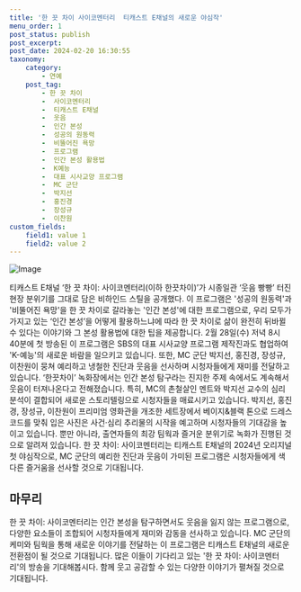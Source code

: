 ```yaml
---
title: '한 끗 차이 사이코멘터리  티캐스트 E채널의 새로운 야심작'
menu_order: 1
post_status: publish
post_excerpt: 
post_date: 2024-02-20 16:30:55
taxonomy:
    category:
        - 연예
    post_tag:
        - 한 끗 차이
        -  사이코멘터리
        -  티캐스트 E채널
        -  웃음
        -  인간 본성
        -  성공의 원동력
        -  비뚤어진 욕망
        -  프로그램
        -  인간 본성 활용법
        -  K예능
        -  대표 시사교양 프로그램
        -  MC 군단
        -  박지선
        -  홍진경
        -  장성규
        -  이찬원
custom_fields:
    field1: value 1
    field2: value 2
---
```


![Image](https://mimgnews.pstatic.net/image/144/2024/02/19/0000944193_001_20240219132301209.jpg?type=w540)

티캐스트 E채널 ‘한 끗 차이: 사이코멘터리(이하 한끗차이)’가 시종일관 ‘웃음 빵빵’ 터진 현장 분위기를 그대로 담은 비하인드 스틸을 공개했다. 이 프로그램은 '성공의 원동력'과 '비뚤어진 욕망'을 한 끗 차이로 갈라놓는 '인간 본성'에 대한 프로그램으로, 우리 모두가 가지고 있는 ‘인간 본성’을 어떻게 활용하느냐에 따라 한 끗 차이로 삶이 완전히 뒤바뀔 수 있다는 이야기와 그 본성 활용법에 대한 팁을 제공합니다.
2월 28일(수) 저녁 8시 40분에 첫 방송된 이 프로그램은 SBS의 대표 시사교양 프로그램 제작진과도 협업하여 'K-예능'의 새로운 바람을 일으키고 있습니다. 또한, MC 군단 박지선, 홍진경, 장성규, 이찬원이 뭉쳐 예리하고 냉철한 진단과 웃음을 선사하며 시청자들에게 재미를 전달하고 있습니다.
‘한끗차이’ 녹화장에서는 인간 본성 탐구라는 진지한 주제 속에서도 계속해서 웃음이 터져나온다고 전해졌습니다. 특히, MC의 촌철살인 멘트와 박지선 교수의 심리 분석이 결합되어 새로운 스토리텔링으로 시청자들을 매료시키고 있습니다.
박지선, 홍진경, 장성규, 이찬원이 프리미엄 영화관을 개조한 세트장에서 베이지&블랙 톤으로 드레스 코드를 맞춰 입은 사진은 사건‧심리 추리물의 시작을 예고하며 시청자들의 기대감을 높이고 있습니다. 뿐만 아니라, 출연자들의 최강 팀웍과 즐거운 분위기로 녹화가 진행된 것으로 알려져 있습니다.
한 끗 차이: 사이코멘터리는 티캐스트 E채널의 2024년 오리지널 첫 야심작으로, MC 군단의 예리한 진단과 웃음이 가미된 프로그램은 시청자들에게 색다른 즐거움을 선사할 것으로 기대됩니다.
## 마무리
한 끗 차이: 사이코멘터리는 인간 본성을 탐구하면서도 웃음을 잃지 않는 프로그램으로, 다양한 요소들이 조합되어 시청자들에게 재미와 감동을 선사하고 있습니다. MC 군단의 케미와 팀웍을 통해 새로운 이야기를 전달하는 이 프로그램은 티캐스트 E채널의 새로운 전환점이 될 것으로 기대됩니다. 많은 이들이 기다리고 있는 '한 끗 차이: 사이코멘터리'의 방송을 기대해봅시다. 함께 웃고 공감할 수 있는 다양한 이야기가 펼쳐질 것으로 기대됩니다.
